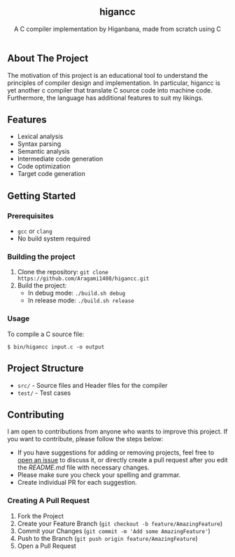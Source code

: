 <br/>
<p align="center">
  <h2 align="center">higancc</h3>

  <p align="center">
A C compiler implementation by Higanbana, made from scratch using C
    <br/>
    <br/>
  </p>
</p>


## About The Project

The motivation of this project is an educational tool to understand the principles of compiler design and implementation. In particular, higancc is yet another c compiler that translate C source code into machine code. Furthermore, the language has additional features to suit my likings.

## Features

- Lexical analysis
- Syntax parsing
- Semantic analysis
- Intermediate code generation
- Code optimization
- Target code generation

## Getting Started

### Prerequisites

- `gcc` or `clang`
- No build system required

### Building the project

1. Clone the repository:
    `git clone https://github.com/Aragami1408/higancc.git`
2. Build the project:
	- In debug mode: `./build.sh debug`
	- In release mode: `./build.sh release`	

### Usage
To compile a C source file:
```
$ bin/higancc input.c -o output
```

## Project Structure
- `src/` - Source files and Header files for the compiler
- `test/` - Test cases

## Contributing

I am open to contributions from anyone who wants to improve this project. If you want to contribute, please follow the steps below:

- If you have suggestions for adding or removing projects, feel free to  [open an issue](https://github.com/Aragami1408/higancc/issues/new)  to discuss it, or directly create a pull request after you edit the  _README.md_  file with necessary changes.
-   Please make sure you check your spelling and grammar.
-   Create individual PR for each suggestion.

### Creating A Pull Request

1.  Fork the Project
2.  Create your Feature Branch (`git checkout -b feature/AmazingFeature`)
3.  Commit your Changes (`git commit -m 'Add some AmazingFeature'`)
4.  Push to the Branch (`git push origin feature/AmazingFeature`)
5.  Open a Pull Request

